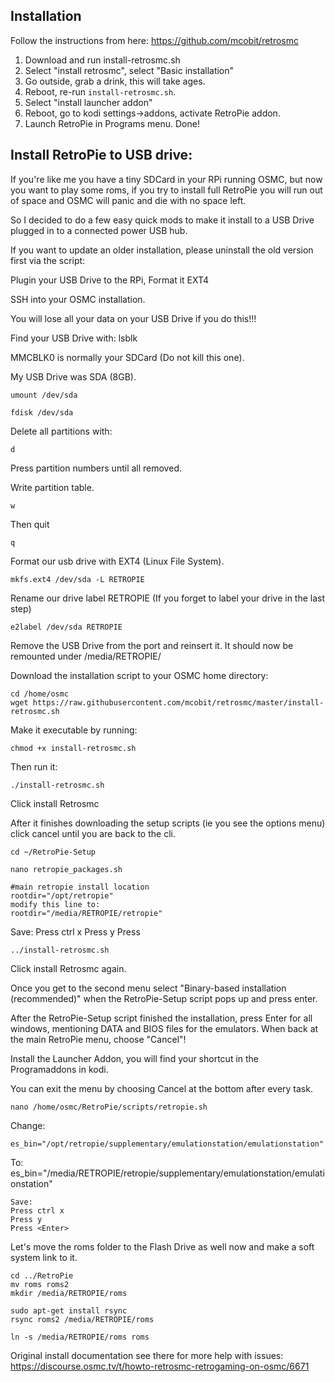 ## Installation

Follow the instructions from here: https://github.com/mcobit/retrosmc

1. Download and run install-retrosmc.sh
2. Select "install retrosmc", select "Basic installation"
3. Go outside, grab a drink, this will take ages.
4. Reboot, re-run `install-retrosmc.sh`.
5. Select "install launcher addon"
6. Reboot, go to kodi settings->addons, activate RetroPie addon.
7. Launch RetroPie in Programs menu. Done!

## Install RetroPie to USB drive:

If you're like me you have a tiny SDCard in your RPi running OSMC, but now you want to play some roms, if you try to install full RetroPie you will run out of space and OSMC will panic and die with no space left.
    
So I decided to do a few easy quick mods to make it install to a USB Drive plugged in to a connected power USB hub.
    
If you want to update an older installation, please uninstall the old version first via the script:
    
Plugin your USB Drive to the RPi, Format it EXT4
    
SSH into your OSMC installation.
    
You will lose all your data on your USB Drive if you do this!!!
    
Find your USB Drive with:
    lsblk
    
MMCBLK0 is normally your SDCard (Do not kill this one).
    
My USB Drive was SDA (8GB). 
    
    umount /dev/sda
    
    fdisk /dev/sda

Delete all partitions with:

    d

Press partition numbers until all removed.
    
Write partition table.

    w
    
Then quit

    q
    
Format our usb drive with EXT4 (Linux File System).

    mkfs.ext4 /dev/sda -L RETROPIE
    
Rename our drive label RETROPIE (If you forget to label your drive in the last step)

    e2label /dev/sda RETROPIE
    
Remove the USB Drive from the port and reinsert it. It should now be remounted under /media/RETROPIE/
    
Download the installation script to your OSMC home directory:
    
    cd /home/osmc
    wget https://raw.githubusercontent.com/mcobit/retrosmc/master/install-retrosmc.sh

Make it executable by running:
    
    chmod +x install-retrosmc.sh

Then run it:
    
    ./install-retrosmc.sh
    
Click install Retrosmc 
    
After it finishes downloading the setup scripts (ie you see the options menu) click cancel until you are back to the cli.
    
    cd ~/RetroPie-Setup
    
    nano retropie_packages.sh
    
    #main retropie install location
    rootdir="/opt/retropie"
    modify this line to:
    rootdir="/media/RETROPIE/retropie"
    
Save:
    Press ctrl x
    Press y
    Press <Enter>
    
    
    ../install-retrosmc.sh
    
    
Click install Retrosmc again.
    
Once you get to the second menu select "Binary-based installation (recommended)" when the RetroPie-Setup script pops up and press enter.

After the RetroPie-Setup script finished the installation, press Enter for all windows, mentioning DATA and BIOS files for the emulators. When back at the main RetroPie menu, choose "Cancel"!

Install the Launcher Addon, you will find your shortcut in the Programaddons in kodi.

You can exit the menu by choosing Cancel at the bottom after every task.

    nano /home/osmc/RetroPie/scripts/retropie.sh

Change:

    es_bin="/opt/retropie/supplementary/emulationstation/emulationstation"
To:
    es_bin="/media/RETROPIE/retropie/supplementary/emulationstation/emulationstation"

    Save:
    Press ctrl x
    Press y
    Press <Enter>

Let's move the roms folder to the Flash Drive as well now and make a soft system link to it.
    
    cd ../RetroPie
    mv roms roms2
    mkdir /media/RETROPIE/roms
       
    sudo apt-get install rsync
    rsync roms2 /media/RETROPIE/roms
    
    ln -s /media/RETROPIE/roms roms

Original install documentation see there for more help with issues: https://discourse.osmc.tv/t/howto-retrosmc-retrogaming-on-osmc/6671